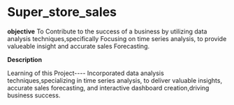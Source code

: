 # Super_store_sales

**objective**
To Contribute to the success of a business by utilizing data analysis
techniques,specifically Focusing on time series analysis, to provide
valueable insight and accurate sales Forecasting.

**Description**

Learning of this Project----
Incorporated data analysis techniques,specializing in time
series analysis, to deliver valuable insights, accurate sales forecasting,
and interactive dashboard creation,driving business success.

